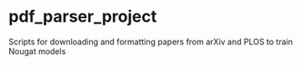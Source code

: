 # pdf_parser_project
Scripts for downloading and formatting papers from arXiv and PLOS to train Nougat models
